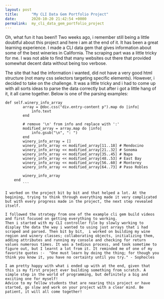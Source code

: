 ```yaml
---
layout: post
title:      "My CLI Data Gem Portfolio Project"
date:       2020-10-20 21:42:54 +0000
permalink:  my_cli_data_gem_portfolio_project
---
```



Oh, what fun it has been!! Two weeks ago, i remember still being a little doubtful about this project and here i am at the end of it. It has been a great learning experience.
I made a CLI data gem that gives information about some of the best wineries in California. The scraping part was a little tricky for me. I was not able to find that many websites out there that provided somewhat decent data without being too verbose.

The site that had the information i wanted, did not have a very good html structure (not many css selectors targeting specific elements). However, i decided to take on the challenge. It was a little tricky and i had to come up with all sorts ideas to parse the data correctly but after i got a little hang of it, it all came together. Below is one of the parsing examples:
```
def self.winery_info_array
        array = @doc.css("div.entry-content p").map do |info|
            info.text
        end
				
        # remove '\n' from info and replace with ':'
        modified_array = array.map do |info|
            info.gsub("\n", ": ")
        end
        winery_info_array = []
        winery_info_array << modified_array[11..18] # Mendocino
        winery_info_array << modified_array[21..32] # Sonoma
        winery_info_array << modified_array[35..45] # Napa
        winery_info_array << modified_array[48..53] # East Bay
        winery_info_array << modified_array[56..60] # Monterey
        winery_info_array << modified_array[64..73] # Paso Robles 
       
        winery_info_array
    end
		```

I worked on the project bit by bit and that helped a lot. At the begining, trying to think through everything made it very complicated but with every progress made in the project, the next step revealed itself.

I followed the strategy from one of the example cli gem build videos and first focused on getting everything to working.
Then i started with my CLI controller file by slowly working to display the data the way i wanted to using just arrays that i had scraped and parsed. Then bit by bit,  i worked on building my wine region and winery classes; collaborating objects, initializing them, adding attributes and running my console and checking for return values numerous times. It was a tedious process, and took sometime to figure out, but I learnt a lot from it. It reminded me of one of my favorite quotes :-  "One must learn by doing the thing; for though you think you know it, you have no certainty until you try." - Sophocles

I am pretty happy with what i ended up with at the end, given that this is my first project ever building something from scratch. A simple step in the world of programming, but definitely a big and exciting one for myself!
Advice to my fellow students that are nearing this project or have started, go slow and work on your project with a clear mind. Be patient, it will all come together!







